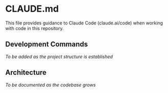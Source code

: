# CLAUDE.md

This file provides guidance to Claude Code (claude.ai/code) when working with code in this repository.



## Development Commands

*To be added as the project structure is established*

## Architecture

*To be documented as the codebase grows*
